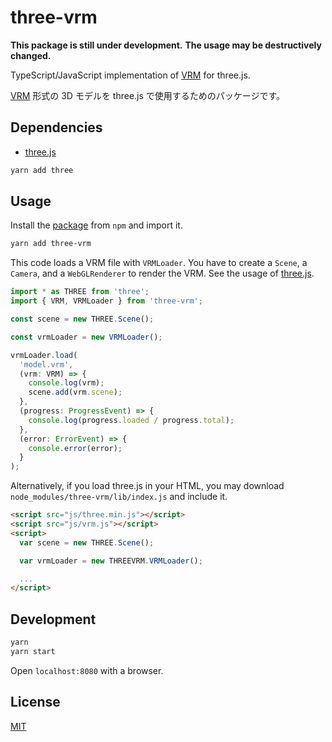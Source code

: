 # three-vrm

**This package is still under development.**
**The usage may be destructively changed.**

TypeScript/JavaScript implementation of [VRM](https://dwango.github.io/en/vrm/) for three.js.

[VRM](https://dwango.github.io/vrm/) 形式の 3D モデルを three.js で使用するためのパッケージです。

## Dependencies

- [three.js](https://github.com/mrdoob/three.js/)

```sh
yarn add three
```

## Usage

Install the [package](https://www.npmjs.com/package/three-vrm) from `npm` and import it.

```sh
yarn add three-vrm
```

This code loads a VRM file with `VRMLoader`.
You have to create a `Scene`, a `Camera`, and a `WebGLRenderer` to render the VRM.
See the usage of [three.js](https://github.com/mrdoob/three.js/).

```ts
import * as THREE from 'three';
import { VRM, VRMLoader } from 'three-vrm';

const scene = new THREE.Scene();

const vrmLoader = new VRMLoader();

vrmLoader.load(
  'model.vrm',
  (vrm: VRM) => {
    console.log(vrm);
    scene.add(vrm.scene);
  },
  (progress: ProgressEvent) => {
    console.log(progress.loaded / progress.total);
  },
  (error: ErrorEvent) => {
    console.error(error);
  }
);
```

Alternatively, if you load three.js in your HTML, you may download `node_modules/three-vrm/lib/index.js` and include it.

```html
<script src="js/three.min.js"></script>
<script src="js/vrm.js"></script>
<script>
  var scene = new THREE.Scene();

  var vrmLoader = new THREEVRM.VRMLoader();

  ...
</script>
```

## Development

```sh
yarn
yarn start
```

Open `localhost:8080` with a browser.

## License

[MIT](./LICENSE)
